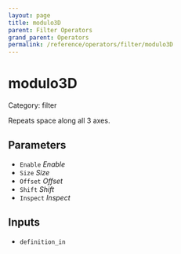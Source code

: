 ```yaml
---
layout: page
title: modulo3D
parent: Filter Operators
grand_parent: Operators
permalink: /reference/operators/filter/modulo3D
---
```


# modulo3D

Category: filter



Repeats space along all 3 axes.

## Parameters

* `Enable` *Enable*
* `Size` *Size*
* `Offset` *Offset*
* `Shift` *Shift*
* `Inspect` *Inspect*

## Inputs

* `definition_in`